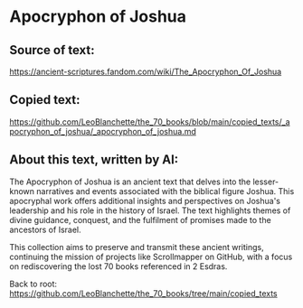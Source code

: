 # Apocryphon of Joshua

## Source of text:

https://ancient-scriptures.fandom.com/wiki/The_Apocryphon_Of_Joshua

## Copied text:

https://github.com/LeoBlanchette/the_70_books/blob/main/copied_texts/_apocryphon_of_joshua/_apocryphon_of_joshua.md

## About this text, written by AI:

The Apocryphon of Joshua is an ancient text that delves into the lesser-known narratives and events associated with the biblical figure Joshua. This apocryphal work offers additional insights and perspectives on Joshua's leadership and his role in the history of Israel. The text highlights themes of divine guidance, conquest, and the fulfilment of promises made to the ancestors of Israel.

This collection aims to preserve and transmit these ancient writings, continuing the mission of projects like Scrollmapper on GitHub, with a focus on rediscovering the lost 70 books referenced in 2 Esdras.

Back to root: https://github.com/LeoBlanchette/the_70_books/tree/main/copied_texts
